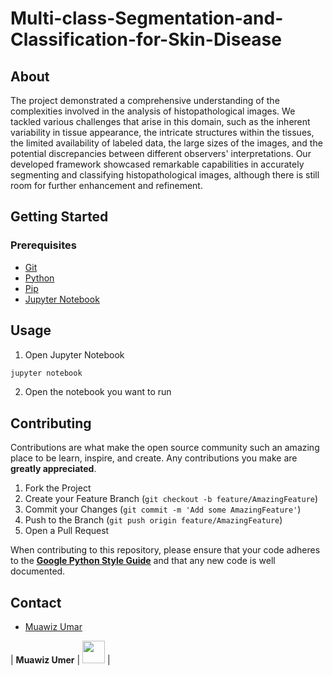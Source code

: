 # Multi-class-Segmentation-and-Classification-for-Skin-Disease

## About
The project demonstrated a comprehensive understanding of the complexities involved in the analysis of histopathological images. We tackled various challenges that arise in this domain, such as the inherent variability in tissue appearance, the intricate structures within the tissues, the limited availability of labeled data, the large sizes of the images, and the potential discrepancies between different observers' interpretations. Our developed framework showcased remarkable capabilities in accurately segmenting and classifying histopathological images, although there is still room for further enhancement and refinement.

## Getting Started

### Prerequisites

- [Git](https://git-scm.com/downloads)
- [Python](https://www.python.org/downloads/)
- [Pip](https://pip.pypa.io/en/stable/installing/)
- [Jupyter Notebook](https://jupyter.org/install)


## Usage

1. Open Jupyter Notebook

```bash
jupyter notebook
```

2. Open the notebook you want to run

## Contributing

Contributions are what make the open source community such an amazing place to be learn, inspire, and create. Any contributions you make are **greatly appreciated**.

1. Fork the Project
2. Create your Feature Branch (`git checkout -b feature/AmazingFeature`)
3. Commit your Changes (`git commit -m 'Add some AmazingFeature'`)
4. Push to the Branch (`git push origin feature/AmazingFeature`)
5. Open a Pull Request

When contributing to this repository, please ensure that your code adheres to the <u>[**Google Python Style Guide**](https://google.github.io/styleguide/pyguide.html)</u> and that any new code is well documented.


## Contact


- [Muawiz Umar](mailto:<muawiz.umer20@gmail.com>)



| **Muawiz Umer** | <a href = "https://github.com/Muawizodux"><img src = "http://www.iconninja.com/files/241/825/211/round-collaboration-social-github-code-circle-network-icon.svg" width="36" height = "36"/></a> | <!--<a href = "https://www.linkedin.com/in/jogendrasingh24/"><img src = "http://www.iconninja.com/files/863/607/751/network-linkedin-social-connection-circular-circle-media-icon.svg" width="36" height="36"/></a> -->
